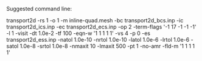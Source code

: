 Suggested command line:

transport2d -rs 1 -o 1 -m inline-quad.mesh -bc transport2d_bcs.inp -ic transport2d_ics.inp -ec transport2d_ecs.inp -op 2 -term-flags '-1 17 -1 -1 -1' -l 1 -visit -dt 1.0e-2 -tf 100 -eqn-w '1 1 1 1 1' -vs 4 -p 0 -es transport2d_ess.inp -natol 1.0e-10 -nrtol 1.0e-10 -latol 1.0e-6 -lrtol 1.0e-6 -satol 1.0e-8 -srtol 1.0e-8 -nmaxit 10 -lmaxit 500 -pt 1 -no-amr -fld-m '1 1 1 1 1'
